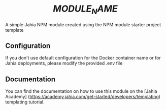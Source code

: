 # $$MODULE_NAME$$

A simple Jahia NPM module created using the NPM module starter project template

## Configuration

If you don't use default configuration for the Docker container name or for Jahia deployments, please modify the provided .env file

## Documentation

You can find the documentation on how to use this module on the [Jahia Academy] (https://academy.jahia.com/get-started/developers/templating) templating tutorial.
